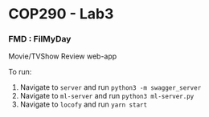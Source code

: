 # COP290 - Lab3

### FMD : FilMyDay
Movie/TVShow Review web-app

To run:

1.  Navigate to ```server``` and run ```python3 -m swagger_server```
2.  Navigate to ```ml-server``` and run ```python3 ml-server.py```
3.  Navigate to ```locofy``` and run ```yarn start```
